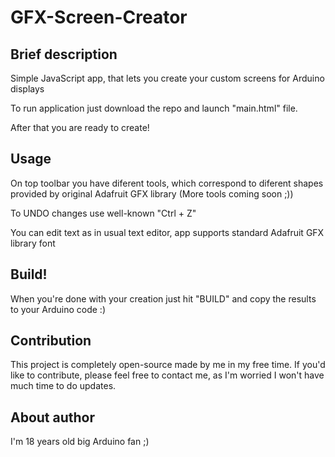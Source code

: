 # GFX-Screen-Creator

## Brief description
Simple JavaScript app, that lets you create your custom screens for Arduino displays

To run application just download the repo and launch "main.html" file.

After that you are ready to create!

## Usage

On top toolbar you have diferent tools, which correspond to diferent shapes provided by original Adafruit GFX library
(More tools coming soon ;))

To UNDO changes use well-known "Ctrl + Z"

You can edit text as in usual text editor, app supports standard Adafruit GFX library font

## Build!

When you're done with your creation just hit "BUILD" and copy the results to your Arduino code :)


## Contribution

This project is completely open-source made by me in my free time. If you'd like to contribute, please feel free to contact me, as I'm worried I won't have much time to do updates.

## About author

I'm 18 years old big Arduino fan ;)
